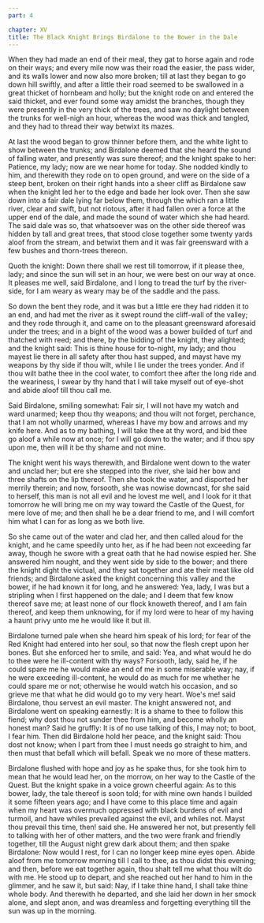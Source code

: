 ```yaml
---
part: 4

chapter: XV
title: The Black Knight Brings Birdalone to the Bower in the Dale
---
```


When they had made an end of their meal, they gat to horse again and rode on their ways; and every mile now was their road the easier, the pass wider, and its walls lower and now also more broken; till at last they began to go down hill swiftly, and after a little their road seemed to be swallowed in a great thicket of hornbeam and holly; but the knight rode on and entered the said thicket, and ever found some way amidst the branches, though they were presently in the very thick of the trees, and saw no daylight between the trunks for well-nigh an hour, whereas the wood was thick and tangled, and they had to thread their way betwixt its mazes.

At last the wood began to grow thinner before them, and the white light to show between the trunks; and Birdalone deemed that she heard the sound of falling water, and presently was sure thereof; and the knight spake to her: Patience, my lady; now are we near home for today. She nodded kindly to him, and therewith they rode on to open ground, and were on the side of a steep bent, broken on their right hands into a sheer cliff as Birdalone saw when the knight led her to the edge and bade her look over. Then she saw down into a fair dale lying far below them, through the which ran a little river, clear and swift, but not riotous, after it had fallen over a force at the upper end of the dale, and made the sound of water which she had heard. The said dale was so, that whatsoever was on the other side thereof was hidden by tall and great trees, that stood close together some twenty yards aloof from the stream, and betwixt them and it was fair greensward with a few bushes and thorn-trees thereon.

Quoth the knight: Down there shall we rest till tomorrow, if it please thee, lady; and since the sun will set in an hour, we were best on our way at once. It pleases me well, said Birdalone, and I long to tread the turf by the river-side, for I am weary as weary may be of the saddle and the pass.

So down the bent they rode, and it was but a little ere they had ridden it to an end, and had met the river as it swept round the cliff-wall of the valley; and they rode through it, and came on to the pleasant greensward aforesaid under the trees; and in a bight of the wood was a bower builded of turf and thatched with reed; and there, by the bidding of the knight, they alighted; and the knight said: This is thine house for to-night, my lady; and thou mayest lie there in all safety after thou hast supped, and mayst have my weapons by thy side if thou wilt, while I lie under the trees yonder. And if thou wilt bathe thee in the cool water, to comfort thee after the long ride and the weariness, I swear by thy hand that I will take myself out of eye-shot and abide aloof till thou call me.

Said Birdalone, smiling somewhat: Fair sir, I will not have my watch and ward unarmed; keep thou thy weapons; and thou wilt not forget, perchance, that I am not wholly unarmed, whereas I have my bow and arrows and my knife here. And as to my bathing, I will take thee at thy word, and bid thee go aloof a while now at once; for I will go down to the water; and if thou spy upon me, then will it be thy shame and not mine.

The knight went his ways therewith, and Birdalone went down to the water and unclad her; but ere she stepped into the river, she laid her bow and three shafts on the lip thereof. Then she took the water, and disported her merrily therein; and now, forsooth, she was nowise downcast, for she said to herself, this man is not all evil and he lovest me well, and I look for it that tomorrow he will bring me on my way toward the Castle of the Quest, for mere love of me; and then shall he be a dear friend to me, and I will comfort him what I can for as long as we both live.

So she came out of the water and clad her, and then called aloud for the knight, and he came speedily unto her, as if he had been not exceeding far away, though he swore with a great oath that he had nowise espied her. She answered him nought, and they went side by side to the bower; and there the knight dight the victual, and they sat together and ate their meat like old friends; and Birdalone asked the knight concerning this valley and the bower, if he had known it for long, and he answered: Yea, lady, I was but a stripling when I first happened on the dale; and I deem that few know thereof save me; at least none of our flock knoweth thereof, and I am fain thereof, and keep them unknowing, for if my lord were to hear of my having a haunt privy unto me he would like it but ill.

Birdalone turned pale when she heard him speak of his lord; for fear of the Red Knight had entered into her soul, so that now the flesh crept upon her bones. But she enforced her to smile, and said: Yea, and what would he do to thee were he ill-content with thy ways? Forsooth, lady, said he, if he could spare me he would make an end of me in some miserable way; nay, if he were exceeding ill-content, he would do as much for me whether he could spare me or not; otherwise he would watch his occasion, and so grieve me that what he did would go to my very heart. Woe's me! said Birdalone, thou servest an evil master. The knight answered not, and Birdalone went on speaking earnestly: It is a shame to thee to follow this fiend; why dost thou not sunder thee from him, and become wholly an honest man? Said he gruffly: It is of no use talking of this, I may not; to boot, I fear him. Then did Birdalone hold her peace, and the knight said: Thou dost not know; when I part from thee I must needs go straight to him, and then must that befall which will befall. Speak we no more of these matters.

Birdalone flushed with hope and joy as he spake thus, for she took him to mean that he would lead her, on the morrow, on her way to the Castle of the Quest. But the knight spake in a voice grown cheerful again: As to this bower, lady, the tale thereof is soon told; for with mine own hands I builded it some fifteen years ago; and I have come to this place time and again when my heart was overmuch oppressed with black burdens of evil and turmoil, and have whiles prevailed against the evil, and whiles not. Mayst thou prevail this time, then! said she. He answered her not, but presently fell to talking with her of other matters, and the two were frank and friendly together, till the August night grew dark about them; and then spake Birdalone: Now would I rest, for I can no longer keep mine eyes open. Abide aloof from me tomorrow morning till I call to thee, as thou didst this evening; and then, before we eat together again, thou shalt tell me what thou wilt do with me. He stood up to depart, and she reached out her hand to him in the glimmer, and he saw it, but said: Nay, if I take thine hand, I shall take thine whole body. And therewith he departed, and she laid her down in her smock alone, and slept anon, and was dreamless and forgetting everything till the sun was up in the morning.
